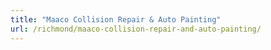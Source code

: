 ```yaml
---
title: "Maaco Collision Repair & Auto Painting"
url: /richmond/maaco-collision-repair-and-auto-painting/
---
```

